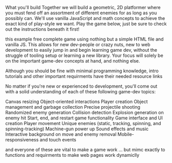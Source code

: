 What you'll build
Together we will build a geometric, 2D platformer where you must fend off an assortment of different enemies for as long as you possibly can. We'll use vanilla JavaScript and math concepts to achieve the exact kind of play-style we want. Play the game below, just be sure to check out the instructions beneath it first!

 this example free complete game using nothing but a simple HTML file and vanilla JS. This allows for new dev-people or crazy nuts, new to web development to easily jump in and begin learning game dev, without the struggle of tooling setup or learning a new library. Your focus will solely be on the important game-dev concepts at hand, and nothing else.

Although you should be fine with minimal programming knowledge, intro tutorials and other important requirments have their needed resource links

No matter if you're new or experienced to development, you'll come out with a solid understanding of each of these following game-dev topics:

Canvas resizing
Object-oriented interactions
Player creation
Object management and garbage collection
Precise projectile shooting
Randomized enemy generation
Collision detection
Explosion generation on enemy hit
Start, end, and restart game functionality
Game interface and UI creation
Player movement
Unique enemies (static, tracking, spinning, and spinning-tracking)
Machine-gun power up
Sound effects and music
Interactive background on move and enemy removal
Mobile-responsiveness and touch events

and everyone of these are vital to make a game work ... but mimc exactly to functions and requirments to make web pages work dynamiclly 
